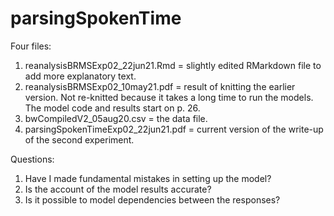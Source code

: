 # parsingSpokenTime

Four files:

1. reanalysisBRMSExp02_22jun21.Rmd = slightly edited RMarkdown file to add more explanatory text.
2. reanalysisBRMSExp02_10may21.pdf = result of knitting the earlier version. Not re-knitted because it takes a long time to run the models. The model code and results start on p. 26.
3. bwCompiledV2_05aug20.csv = the data file.
4. parsingSpokenTimeExp02_22jun21.pdf = current version of the write-up of the second experiment.

Questions:

1. Have I made fundamental mistakes in setting up the model?
2. Is the account of the model results accurate?
3. Is it possible to model dependencies between the responses?
